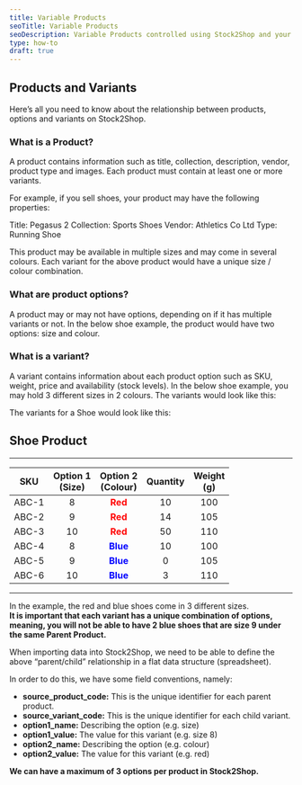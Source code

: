 ```yaml
---
title: Variable Products
seoTitle: Variable Products
seoDescription: Variable Products controlled using Stock2Shop and your Sales Channel
type: how-to
draft: true
---
```


## Products and Variants
Here’s all you need to know about the relationship between products, options and variants on Stock2Shop.

### What is a Product?
A product contains information such as title, collection, description, vendor, product type and images.
Each product must contain at least one or more variants.

For example, if you sell shoes, your product may have the following properties:

Title: Pegasus 2
Collection: Sports Shoes
Vendor: Athletics Co Ltd
Type: Running Shoe

This product may be available in multiple sizes and may come in several colours.
Each variant for the above product would have a unique size / colour combination.

### What are product options? 
A product may or may not have options, depending on if it has multiple variants or not.
In the below shoe example, the product would have two options: size and colour.

### What is a variant?
A variant contains information about each product option such as SKU, weight, price and availability (stock levels).
In the below shoe example, you may hold 3 different sizes in 2 colours. The variants would look like this:

The variants for a Shoe would look like this:

## Shoe Product
---
| SKU   |  Option 1<br>(Size)   |  Option 2<br>(Colour)   |  Quantity   |  Weight<br>(g) |
| ------------ | :-------------: | :-------------: | :-------------: | :-------------: |
| ABC-1  |  8  |  <span style="color:red">**Red**</span>  |  10  |  100 |
| ABC-2  | 9 |  <span style="color:red">**Red**</span>  | 14 | 105 |
| ABC-3  | 10 |  <span style="color:red">**Red**</span>  | 50 | 110 |
| ABC-4  | 8 |  <span style="color:blue">**Blue**</span>  | 10 | 100 |
| ABC-5  | 9 |  <span style="color:blue">**Blue**</span>  | 0 | 105 |
| ABC-6  | 10 |  <span style="color:blue">**Blue**</span>  | 3 | 110 |

---

In the example, the red and blue shoes come in 3 different sizes.  
**It is important that each variant has a unique combination of options, meaning, you will not be able to have 2 blue 
shoes that are size 9 under the same Parent Product.**

When importing data into Stock2Shop, we need to be able to define the above “parent/child” relationship in a flat data 
structure (spreadsheet).

In order to do this, we have some field conventions, namely:
- **source_product_code:** This is the unique identifier for each parent product.
- **source_variant_code:** This is the unique identifier for each child variant.
- **option1_name:** Describing the option (e.g. size)
- **option1_value:** The value for this variant (e.g. size 8)
- **option2_name:** Describing the option (e.g. colour)
- **option2_value:** The value for this variant (e.g. red)



**We can have a maximum of 3 options per product in Stock2Shop.**